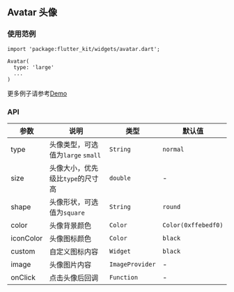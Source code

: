 ## Avatar 头像

### 使用范例

```
import 'package:flutter_kit/widgets/avatar.dart';

Avatar(
  type: 'large'
  ...
)
```

更多例子请参考[Demo](../lib/routes/demoAvatar.dart)

### API

| 参数  | 说明  | 类型  | 默认值  |
| ------------ | ------------ | ------------ | ------------ |
| type | 头像类型，可选值为`large` `small` | `String` | `normal` |
| size | 头像大小，优先级比`type`的尺寸高 | `double` | - |
| shape | 头像形状，可选值为`square` | `String` | `round` |
| color | 头像背景颜色 | `Color` | `Color(0xffebedf0)` |
| iconColor | 头像图标颜色 | `Color` | `black` |
| custom | 自定义图标内容 | `Widget` | `black` |
| image | 头像图片内容 | `ImageProvider` | - |
| onClick | 点击头像后回调 | `Function` | - |
